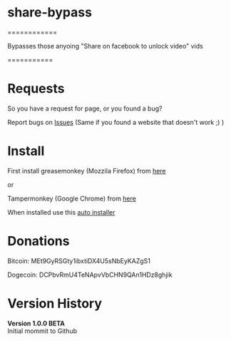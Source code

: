 <h1>share-bypass</h1>
============

Bypasses those anyoing "Share on facebook to unlock video" vids

===========

<h1>Requests</h1>

So you have a request for page, or you found a bug?

Report bugs on <a href="https://github.com/SloRunner/share-bypass/issues">Issues</a> (Same if you found a website that doesn't work ;) )

<h1>Install</h1>

First install greasemonkey (Mozzila Firefox) from <a href="https://addons.mozilla.org/sl/firefox/addon/greasemonkey/">here</a>

or

Tampermonkey (Google Chrome) from <a href="https://chrome.google.com/webstore/detail/tampermonkey/dhdgffkkebhmkfjojejmpbldmpobfkfo">here</a>

When installed use this <a href="https://github.com/SloRunner/share-bypass/raw/master/auto-update.user.js">auto installer</a>

<h1>Donations</h1>
Bitcoin: MEt9GyRSGty1ibxtiDX4U5sNbEyKAZgS1

Dogecoin: DCPbvRmU4TeNApvVbCHN9QAn1HDz8ghjik


<h1>Version History</h1>

<b>Version 1.0.0 BETA</b><br>
Initial mommit to Github
